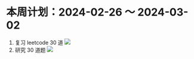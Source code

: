 # 本周计划：2024-02-26 ～ 2024-03-02


1. 复习 leetcode 30 道 ![](https://progress-bar.dev/0/?title=Progress&width=120&color=babaca)
2. 研究 30 道题 ![](https://progress-bar.dev/0/?title=Progress&width=120&color=babaca)
